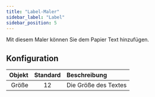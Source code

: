 ```yaml
---
title: "Label-Maler"
sidebar_label: "Label"
sidebar_position: 5
---
```


Mit diesem Maler können Sie dem Papier Text hinzufügen.

## Konfiguration

| Objekt | Standard | Beschreibung         |
| ------:|:--------:|:-------------------- |
|  Größe |    12    | Die Größe des Textes |
